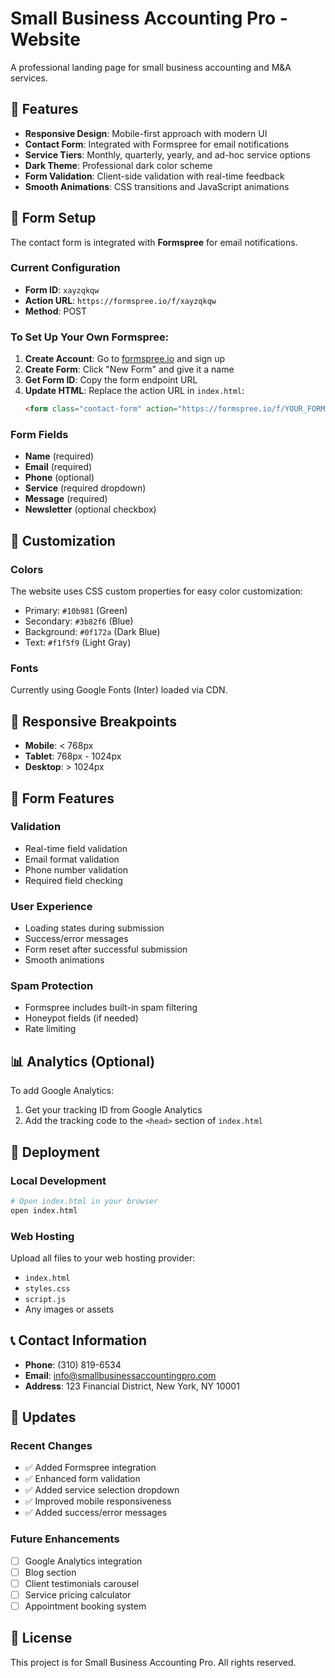 # Small Business Accounting Pro - Website

A professional landing page for small business accounting and M&A services.

## 🚀 Features

- **Responsive Design**: Mobile-first approach with modern UI
- **Contact Form**: Integrated with Formspree for email notifications
- **Service Tiers**: Monthly, quarterly, yearly, and ad-hoc service options
- **Dark Theme**: Professional dark color scheme
- **Form Validation**: Client-side validation with real-time feedback
- **Smooth Animations**: CSS transitions and JavaScript animations

## 📧 Form Setup

The contact form is integrated with **Formspree** for email notifications.

### Current Configuration
- **Form ID**: `xayzqkqw`
- **Action URL**: `https://formspree.io/f/xayzqkqw`
- **Method**: POST

### To Set Up Your Own Formspree:

1. **Create Account**: Go to [formspree.io](https://formspree.io) and sign up
2. **Create Form**: Click "New Form" and give it a name
3. **Get Form ID**: Copy the form endpoint URL
4. **Update HTML**: Replace the action URL in `index.html`:
   ```html
   <form class="contact-form" action="https://formspree.io/f/YOUR_FORM_ID" method="POST">
   ```

### Form Fields
- **Name** (required)
- **Email** (required)
- **Phone** (optional)
- **Service** (required dropdown)
- **Message** (required)
- **Newsletter** (optional checkbox)

## 🎨 Customization

### Colors
The website uses CSS custom properties for easy color customization:
- Primary: `#10b981` (Green)
- Secondary: `#3b82f6` (Blue)
- Background: `#0f172a` (Dark Blue)
- Text: `#f1f5f9` (Light Gray)

### Fonts
Currently using Google Fonts (Inter) loaded via CDN.

## 📱 Responsive Breakpoints
- **Mobile**: < 768px
- **Tablet**: 768px - 1024px
- **Desktop**: > 1024px

## 🔧 Form Features

### Validation
- Real-time field validation
- Email format validation
- Phone number validation
- Required field checking

### User Experience
- Loading states during submission
- Success/error messages
- Form reset after successful submission
- Smooth animations

### Spam Protection
- Formspree includes built-in spam filtering
- Honeypot fields (if needed)
- Rate limiting

## 📊 Analytics (Optional)

To add Google Analytics:
1. Get your tracking ID from Google Analytics
2. Add the tracking code to the `<head>` section of `index.html`

## 🚀 Deployment

### Local Development
```bash
# Open index.html in your browser
open index.html
```

### Web Hosting
Upload all files to your web hosting provider:
- `index.html`
- `styles.css`
- `script.js`
- Any images or assets

## 📞 Contact Information

- **Phone**: (310) 819-6534
- **Email**: info@smallbusinessaccountingpro.com
- **Address**: 123 Financial District, New York, NY 10001

## 🔄 Updates

### Recent Changes
- ✅ Added Formspree integration
- ✅ Enhanced form validation
- ✅ Added service selection dropdown
- ✅ Improved mobile responsiveness
- ✅ Added success/error messages

### Future Enhancements
- [ ] Google Analytics integration
- [ ] Blog section
- [ ] Client testimonials carousel
- [ ] Service pricing calculator
- [ ] Appointment booking system

## 📝 License

This project is for Small Business Accounting Pro. All rights reserved. 